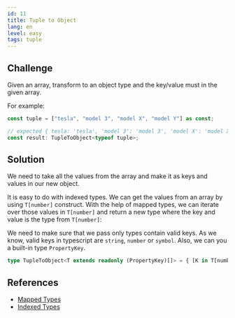 ```yaml
---
id: 11
title: Tuple to Object
lang: en
level: easy
tags: tuple
---
```


## Challenge

Given an array, transform to an object type and the key/value must in the given
array.

For example:

```ts
const tuple = ["tesla", "model 3", "model X", "model Y"] as const;

// expected { tesla: 'tesla', 'model 3': 'model 3', 'model X': 'model X', 'model Y': 'model Y'}
const result: TupleToObject<typeof tuple>;
```

## Solution

We need to take all the values from the array and make it as keys and values in
our new object.

It is easy to do with indexed types. We can get the values from an array by
using `T[number]` construct. With the help of mapped types, we can iterate over
those values in `T[number]` and return a new type where the key and value is the
type from `T[number]`:

We need to make sure that we pass only types contain valid keys. As we know, valid keys in typescript are `string`, `number` or `symbol`. Also, we can you a built-in type `PropertyKey`.

```ts
type TupleToObject<T extends readonly (PropertyKey)[]> = { [K in T[number]]: K };
```

## References

- [Mapped Types](https://www.typescriptlang.org/docs/handbook/2/mapped-types.html)
- [Indexed Types](https://www.typescriptlang.org/docs/handbook/2/indexed-access-types.html)
